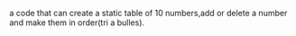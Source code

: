 a code that can create a static table of 10 numbers,add or delete a number and make them in order(tri a bulles).
